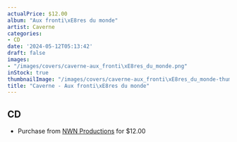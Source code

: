 ```yaml
---
actualPrice: $12.00
album: "Aux fronti\xE8res du monde"
artist: Caverne
categories:
- CD
date: '2024-05-12T05:13:42'
draft: false
images:
- "/images/covers/caverne-aux_fronti\xE8res_du_monde.png"
inStock: true
thumbnailImage: "/images/covers/caverne-aux_fronti\xE8res_du_monde-thumb.png"
title: "Caverne - Aux fronti\xE8res du monde"
---
```


## CD
* Purchase from [NWN Productions](http://shop.nwnprod.com/index.php?route=product/product&path=93&product_id=49800&sort=pd.name&order=ASC) for $12.00
